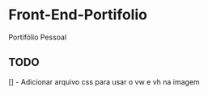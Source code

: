 # Front-End-Portifolio
Portifólio Pessoal

## TODO

[] - Adicionar arquivo css para usar o vw e vh na imagem